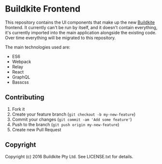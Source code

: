 # Buildkite Frontend

This repository contains the UI components that make up the new [Buildkite](https://buildkite.com/) frontend. It currently can't be run by itself, and it doesn't contain everything, it's currently imported into the main application alongside the existing code. Over time everything will be migrated to this repository.

The main technologies used are:

- ES6
- Webpack
- Relay
- React
- GraphQL
- Basscss

## Contributing

1. Fork it
2. Create your feature branch (`git checkout -b my-new-feature`)
3. Commit your changes (`git commit -am 'Add some feature'`)
4. Push to the branch (`git push origin my-new-feature`)
5. Create new Pull Request

## Copyright

Copyright (c) 2016 Buildkite Pty Ltd. See LICENSE.txt for details.
